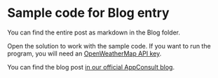 # Sample code for Blog entry

You can find the entire post as markdown in the Blog folder. 

Open the solution to work with the sample code. If you want to run the program, you will need an [OpenWeatherMap API key](http://openweathermap.org/appid). 

You can find the blog post [in our official AppConsult blog](https://aka.ms/Ga946x).

